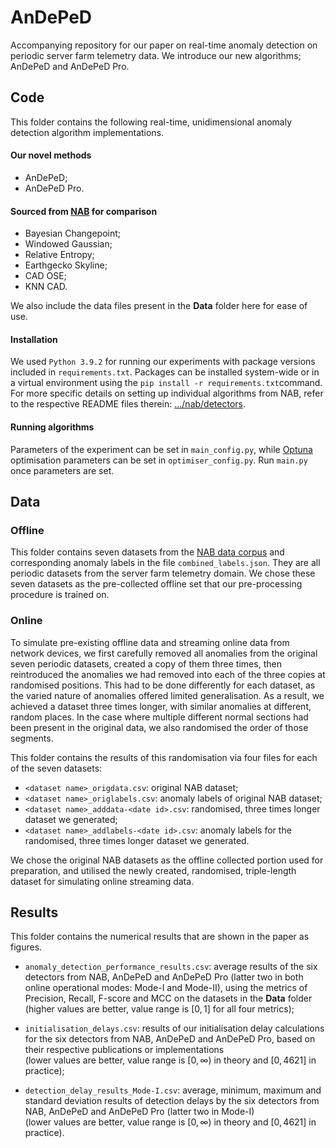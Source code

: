 # AnDePeD

Accompanying repository for our paper on real-time anomaly detection on periodic
server farm telemetry data. We introduce our new algorithms; AnDePeD and AnDePeD Pro.

## Code

This folder contains the following real-time, unidimensional anomaly detection
algorithm implementations.

#### Our novel methods

- AnDePeD;
- AnDePeD Pro.

#### Sourced from [NAB](https://github.com/numenta/NAB) for comparison
 
- Bayesian Changepoint;
- Windowed Gaussian;
- Relative Entropy;
- Earthgecko Skyline;
- CAD OSE;
- KNN CAD.

We also include the data files present in the **Data** folder here for ease of use.

#### Installation

We used `Python 3.9.2` for running our experiments with package versions included
in `requirements.txt`. Packages can be installed system-wide or in a virtual
environment using the `pip install -r requirements.txt`command.
For more specific details on setting up individual algorithms from NAB,
refer to the respective README files therein:
[.../nab/detectors](https://github.com/numenta/NAB/tree/master/nab/detectors).


#### Running algorithms

Parameters of the experiment can be set in `main_config.py`, while
[Optuna](https://optuna.org/) optimisation parameters can be set in
`optimiser_config.py`. Run `main.py` once parameters are set.

## Data

### Offline

This folder contains seven datasets from the [NAB data corpus](https://github.com/numenta/NAB)
and corresponding anomaly labels in the file `combined_labels.json`. They are all periodic
datasets from the server farm telemetry domain. We chose these seven datasets as the
pre-collected offline set that our pre-processing procedure is trained on.

### Online

To simulate pre-existing offline data and streaming online data from network devices, we first
carefully removed all anomalies from the original seven periodic datasets, created a copy of
them three times, then reintroduced the anomalies we had removed into each of the three copies
at randomised positions. This had to be done differently for each dataset, as the varied nature
of anomalies offered limited generalisation. As a result, we achieved a dataset three times
longer, with similar anomalies at different, random places. In the case where multiple different
normal sections had been present in the original data, we also randomised the order of those
segments.

This folder contains the results of this randomisation via four files for each of the seven datasets:
- `<dataset name>_origdata.csv`: original NAB dataset;
- `<dataset name>_origlabels.csv`: anomaly labels of original NAB dataset;
- `<dataset name>_adddata-<date id>.csv`: randomised, three times longer dataset we generated;
- `<dataset name>_addlabels-<date id>.csv`: anomaly labels for the randomised,
three times longer dataset we generated.

We chose the original NAB datasets as the offline collected portion used for preparation,
and utilised the newly created, randomised, triple-length dataset for simulating
online streaming data.

## Results

This folder contains the numerical results that are shown in the paper as figures. 

- `anomaly_detection_performance_results.csv`: average results of the six detectors from 
NAB, AnDePeD and AnDePeD Pro (latter two in both online
operational modes: Mode-I and Mode-II), using the metrics of
Precision, Recall, F-score and MCC on the datasets in the **Data** folder  
(higher values are better, value range is $[0,1]$ for all four metrics);

- `initialisation_delays.csv`: results of our initialisation delay calculations for the
six detectors from NAB, AnDePeD and AnDePeD Pro,
based on their respective publications or implementations  
(lower values are better, value range is $[0, \infty)$ in theory and $[0, 4621]$ in practice);

- `detection_delay_results_Mode-I.csv`: average, minimum, maximum and standard deviation results of detection delays by
the six detectors from NAB, AnDePeD and AnDePeD Pro (latter two in Mode-I)  
(lower values are better, value range is $[0, \infty)$ in theory and $[0, 4621]$ in practice).
